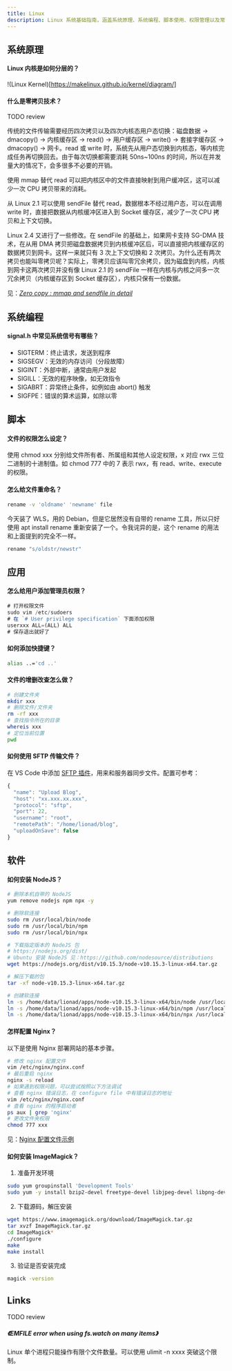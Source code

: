 ```yaml
---
title: Linux
description: Linux 系统基础指南，涵盖系统原理、系统编程、脚本使用、权限管理以及常用软件安装配置等实用内容。
---
```



## 系统原理

#### Linux 内核是如何分层的？

!(Linux Kernel)[https://makelinux.github.io/kernel/diagram/]

#### 什么是零拷贝技术？

TODO review

传统的文件传输需要经历四次拷贝以及四次内核态用户态切换：磁盘数据 -> dmacopy() -> 内核缓存区 -> read() -> 用户缓存区 -> write() -> 套接字缓存区 -> dmacopy() -> 网卡。read 或 write 时，系统先从用户态切换到内核态，等内核完成任务再切换回去。由于每次切换都需要消耗 50ns~100ns 的时间，所以在并发量大的情况下，会多很多不必要的开销。

使用 mmap 替代 read 可以把内核区中的文件直接映射到用户缓冲区，这可以减少一次 CPU 拷贝带来的消耗。

从 Linux 2.1 可以使用 sendFile 替代 read，数据根本不经过用户态，可以在调用 write 时，直接把数据从内核缓冲区进入到 Socket 缓存区，减少了一次 CPU 拷贝和上下文切换。

Linux 2.4 又进行了一些修改。在 sendFile 的基础上，如果网卡支持 SG-DMA 技术，在从用 DMA 拷贝把磁盘数据拷贝到内核缓冲区后，可以直接把内核缓存区的数据拷贝到网卡。这样一来就只有 3 次上下文切换和 2 次拷贝。为什么还有两次拷贝也能叫零拷贝呢？实际上，零拷贝应该叫零冗余拷贝，因为磁盘到内核，内核到网卡这两次拷贝并没有像 Linux 2.1 的 sendFile 一样在内核与内核之间多一次冗余拷贝（内核缓存区到 Socket 缓存区），内核只保有一份数据。

见：[<i>Zero copy : mmap and sendfile in detail</i>](https://trashcode.io/post/d/Zero-copy-mmap-and-sendfile-in-detail)

## 系统编程

#### signal.h 中常见系统信号有哪些？

* SIGTERM：终止请求，发送到程序
* SIGSEGV：无效的内存访问（分段故障）
* SIGINT：外部中断，通常由用户发起
* SIGILL：无效的程序映像，如无效指令
* SIGABRT：异常终止条件，如例如由 abort() 触发
* SIGFPE：错误的算术运算，如除以零

## 脚本

#### 文件的权限怎么设定？

使用 chmod xxx 分别给文件所有者、所属组和其他人设定权限，x 对应 rwx 三位二进制的十进制值。如 chmod 777 中的 7 表示 rwx，有 read、write、execute 的权限。

#### 怎么给文件重命名？

```bash
rename -v 'oldname' 'newname' file
```

今天装了 WLS，用的 Debian，但是它居然没有自带的 rename 工具，所以只好使用 apt install rename 重新安装了一个。令我诧异的是，这个 rename 的用法和上面提到的完全不一样。

```bash
rename "s/oldstr/newstr"
```

## 应用

#### 怎么给用户添加管理员权限？

```js
# 打开权限文件
sudo vim /etc/sudoers
# 在 `# User privilege specification` 下面添加权限
userxxx ALL=(ALL) ALL
# 保存退出就好了
```

#### 如何添加快捷键？

```sh
alias ..='cd ..'
```

#### 文件的增删改查怎么做？

```sh
# 创建文件夹
mkdir xxx
# 删除文件/文件夹
rm -rf xxx
# 查找指令所在的目录
whereis xxx
# 定位当前位置
pwd
```

#### 如何使用 SFTP 传输文件？

在 VS Code 中添加 [SFTP 插件](https://marketplace.visualstudio.com/items?itemName=liximomo.sftp)，用来和服务器同步文件。配置可参考：

```js
{
  "name": "Upload Blog",
  "host": "xx.xxx.xx.xxx",
  "protocol": "sftp",
  "port": 22,
  "username": "root",
  "remotePath": "/home/lionad/blog",
  "uploadOnSave": false
}
```

## 软件

#### 如何安装 NodeJS？

```sh
# 删除本机自带的 NodeJS
yum remove nodejs npm npx -y

# 删除软连接
sudo rm /usr/local/bin/node
sudo rm /usr/local/bin/npm 
sudo rm /usr/local/bin/npx

# 下载指定版本的 NodeJS 包
# https://nodejs.org/dist/
# Ubuntu 安装 NodeJS 见：https://github.com/nodesource/distributions
wget https://nodejs.org/dist/v10.15.3/node-v10.15.3-linux-x64.tar.gz

# 解压下载的包
tar -xf node-v10.15.3-linux-x64.tar.gz

# 创建软连接
ln -s /home/data/lionad/apps/node-v10.15.3-linux-x64/bin/node /usr/local/bin/node
ln -s /home/data/lionad/apps/node-v10.15.3-linux-x64/bin/npm /usr/local/bin/npm
ln -s /home/data/lionad/apps/node-v10.15.3-linux-x64/bin/npx /usr/local/bin/npx
```

#### 怎样配置 Nginx？

以下是使用 Nginx 部署网站的基本步骤。

```sh
# 修改 nginx 配置文件
vim /etc/nginx/nginx.conf
# 最后重启 nginx
nginx -s reload
# 如果遇到权限问题，可以尝试按照以下方法调试
# 查看 nginx 错误日志，在 configure file 中有错误日志的地址
vim /etc/nginx/nginx.conf
# 查看 nginx 的程序启动者
ps aux | grep 'nginx'
# 更改文件夹权限
chmod 777 xxx
```

见：[Nginx 配置文件示例](/maps/_linux/nginx/config-example)

#### 如何安装 ImageMagick？

1. 准备开发环境

```bash
sudo yum groupinstall 'Development Tools'
sudo yum -y install bzip2-devel freetype-devel libjpeg-devel libpng-devel libtiff-devel giflib-devel zlib-devel ghostscript-devel djvulibre-devel libwmf-devel jasper-devel libtool-ltdl-devel libX11-devel libXext-devel libXt-devel lcms-devel libxml2-devel librsvg2-devel OpenEXR-devel php-devel
```

2. 下载源码，解压安装

```bash
wget https://www.imagemagick.org/download/ImageMagick.tar.gz
tar xvzf ImageMagick.tar.gz
cd ImageMagick*
./configure
make
make install
```

3. 验证是否安装完成

```bash
magick -version
```

## Links

TODO review

##### <Link type='h5' to='https://mgear-file.oss-cn-shanghai.aliyuncs.com/The%20History%20of%20Pandemics%2C%20by%20Death%20Toll%20-%20%E5%A4%A7%E6%B5%81%E8%A1%8C%E7%97%85%E5%8E%86%E5%8F%B2.html' source='https://github.com/nodejs/node-v0.x-archive/issues/2479' >《EMFILE error when using fs.watch on many items》</Link>

Linux 单个进程只能操作有限个文件数量。可以使用 ulimit -n xxxx 突破这个限制。
